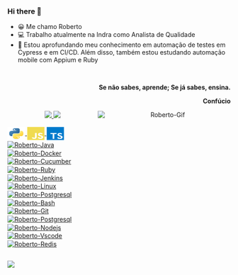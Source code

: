 ### Hi there 👋

- 😀 Me chamo Roberto
- 💻 Trabalho atualmente na Indra como Analista de Qualidade
- 📖 Estou aprofundando meu conhecimento em automação de testes em Cypress e em CI/CD. Além disso, também estou estudando automação mobile com Appium e Ruby


<div align="right">
  <br>
  <p><b>Se não sabes, aprende; Se já sabes, ensina.</b></p>
  <p><b>Confúcio</b></p>
</div>

<div align="center">
  <a href="https://github.com/RFilho01">
  <img height="180em" src="https://github-readme-stats.vercel.app/api?username=RFilho01&show_icons=true&theme=dark&include_all_commits=true&count_private=true"/>
  <img height="180em" src="https://github-readme-stats.vercel.app/api/top-langs/?username=RFilho01&layout=compact&langs_count=6&theme=dark"/>
  <img align="right" height=300 width=300 alt="Roberto-Gif" src="http://31.media.tumblr.com/17fea920ff36ef4f5b877d5216a7aad9/tumblr_mo9xje8zZ41qcbiufo1_1280.gif">
</div>
  
<div style="display: inline_block"><br>
  <img align="center" alt="Roberto-Python" height="30" width="40" src="https://raw.githubusercontent.com/devicons/devicon/master/icons/python/python-original.svg">
  <img align="center" alt="Roberto-Js" height="30" width="40" src="https://raw.githubusercontent.com/devicons/devicon/master/icons/javascript/javascript-plain.svg">
  <img align="center" alt="Roberto-Ts" height="30" width="40" src="https://raw.githubusercontent.com/devicons/devicon/master/icons/typescript/typescript-plain.svg">
  <img align="center" alt="Roberto-Java" height="30" width="40" src="https://cdn.jsdelivr.net/gh/devicons/devicon/icons/java/java-original-wordmark.svg">
  <img align="center" alt="Roberto-Docker" height="30" width="40" src="https://cdn.jsdelivr.net/gh/devicons/devicon/icons/docker/docker-original-wordmark.svg">
  <img align="center" alt="Roberto-Cucumber" height="30" width="40" src="https://cdn.jsdelivr.net/gh/devicons/devicon/icons/cucumber/cucumber-plain.svg">
  <img align="center" alt="Roberto-Ruby" height="30" width="40" src="https://cdn.jsdelivr.net/gh/devicons/devicon/icons/ruby/ruby-original.svg">
  <img align="center" alt="Roberto-Jenkins" height="30" width="40" src="https://cdn.jsdelivr.net/gh/devicons/devicon/icons/jenkins/jenkins-original.svg">
  <br>
  <img align="center" alt="Roberto-Linux" height="30" width="40" src="https://cdn.jsdelivr.net/gh/devicons/devicon/icons/linux/linux-original.svg">
  <img align="center" alt="Roberto-Postgresql" height="30" width="40" src="https://cdn.jsdelivr.net/gh/devicons/devicon/icons/postgresql/postgresql-original.svg">
  <img align="center" alt="Roberto-Bash" height="30" width="40" src="https://cdn.jsdelivr.net/gh/devicons/devicon/icons/bash/bash-plain.svg">
  <img align="center" alt="Roberto-Git" height="30" width="40" src="https://cdn.jsdelivr.net/gh/devicons/devicon/icons/git/git-plain.svg">
  <img align="center" alt="Roberto-Postgresql" height="30" width="40" src="https://cdn.jsdelivr.net/gh/devicons/devicon/icons/jupyter/jupyter-original-wordmark.svg">
   <img align="center" alt="Roberto-Nodejs" height="30" width="40" src="https://cdn.jsdelivr.net/gh/devicons/devicon/icons/nodejs/nodejs-plain-wordmark.svg">
   <img align="center" alt="Roberto-Vscode" height="30" width="40" src="https://cdn.jsdelivr.net/gh/devicons/devicon/icons/vscode/vscode-original.svg">
   <img align="center" alt="Roberto-Redis" height="30" width="40" src="https://cdn.jsdelivr.net/gh/devicons/devicon/icons/redis/redis-original.svg">
</div>
  
 ##
  
<div> 

  <a href="https://www.linkedin.com/in/roberto-filho-a276461a3/" target="_blank"><img src="https://img.shields.io/badge/-LinkedIn-%230077B5?style=for-the-badge&logo=linkedin&logoColor=white" target="_blank"></a> 


</div>
  
 
